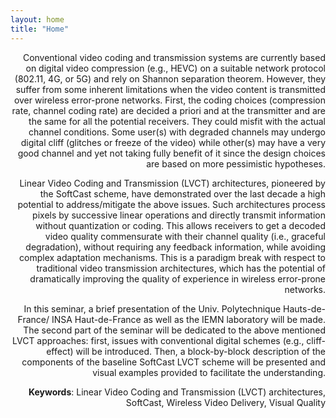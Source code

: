 ```yaml
---
layout: home
title: "Home"
---
```

<div style="text-align: right">  
Conventional video coding and transmission systems are currently based on digital video compression (e.g., HEVC) on a suitable network protocol (802.11, 4G, or 5G) and rely on Shannon separation theorem. However, they suffer from some inherent limitations when the video content is transmitted over wireless error-prone networks. First, the coding choices (compression rate, channel coding rate) are decided a priori and at the transmitter and are the same for all the potential receivers. They could misfit with the actual channel conditions. Some user(s) with degraded channels may undergo digital cliff (glitches or freeze of the video) while other(s) may have a very good channel and yet not taking fully benefit of it since the design choices are based on more pessimistic hypotheses. 

Linear Video Coding and Transmission (LVCT) architectures, pioneered by the SoftCast scheme, have demonstrated over the last decade a high potential to address/mitigate the above issues. Such architectures process pixels by successive linear operations and directly transmit information without quantization or coding. This allows receivers to get a decoded video quality commensurate with their channel quality (i.e., graceful degradation), without requiring any feedback information, while avoiding complex adaptation mechanisms. This is a paradigm break with respect to traditional video transmission architectures, which has the potential of dramatically improving the quality of experience in wireless error-prone networks.

In this seminar, a brief presentation of the Univ. Polytechnique Hauts-de-France/ INSA Haut-de-France as well as the IEMN laboratory will be made. The second part of the seminar will be dedicated to the above mentioned LVCT approaches: first, issues with conventional digital schemes (e.g., cliff-effect) will be introduced. Then, a block-by-block description of the components of the baseline SoftCast LVCT scheme will be presented and visual examples provided to facilitate the understanding. 

**Keywords**: Linear Video Coding and Transmission (LVCT) architectures, SoftCast, Wireless Video Delivery, Visual Quality

</div>
